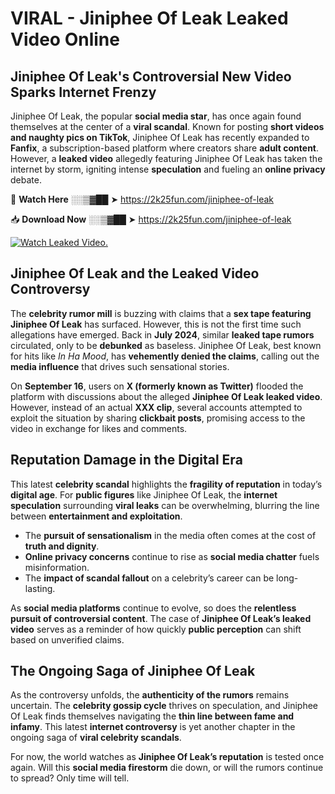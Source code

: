 # VIRAL - Jiniphee Of Leak Leaked Video Online

## **Jiniphee Of Leak's Controversial New Video Sparks Internet Frenzy**  

Jiniphee Of Leak, the popular **social media star**, has once again found themselves at the center of a **viral scandal**. Known for posting **short videos and naughty pics on TikTok**, Jiniphee Of Leak has recently expanded to **Fanfix**, a subscription-based platform where creators share **adult content**. However, a **leaked video** allegedly featuring Jiniphee Of Leak has taken the internet by storm, igniting intense **speculation** and fueling an **online privacy** debate.  

🔴 **Watch Here** ░░▒▓██ ➤ https://2k25fun.com/jiniphee-of-leak  

📥 **Download Now** ░░▒▓██ ➤ https://2k25fun.com/jiniphee-of-leak  

[![Watch Leaked Video.](https://miro.medium.com/v2/resize:fit:828/format:webp/1*cilzJN44JGOrTw9NJCrNHA.gif "Watch Leaked Video")](https://2k25fun.com/jiniphee-of-leak)

## **Jiniphee Of Leak and the Leaked Video Controversy**  

The **celebrity rumor mill** is buzzing with claims that a **sex tape featuring Jiniphee Of Leak** has surfaced. However, this is not the first time such allegations have emerged. Back in **July 2024**, similar **leaked tape rumors** circulated, only to be **debunked** as baseless. Jiniphee Of Leak, best known for hits like *In Ha Mood*, has **vehemently denied the claims**, calling out the **media influence** that drives such sensational stories.  

On **September 16**, users on **X (formerly known as Twitter)** flooded the platform with discussions about the alleged **Jiniphee Of Leak leaked video**. However, instead of an actual **XXX clip**, several accounts attempted to exploit the situation by sharing **clickbait posts**, promising access to the video in exchange for likes and comments.  

## **Reputation Damage in the Digital Era**  

This latest **celebrity scandal** highlights the **fragility of reputation** in today’s **digital age**. For **public figures** like Jiniphee Of Leak, the **internet speculation** surrounding **viral leaks** can be overwhelming, blurring the line between **entertainment and exploitation**.  

- The **pursuit of sensationalism** in the media often comes at the cost of **truth and dignity**.  
- **Online privacy concerns** continue to rise as **social media chatter** fuels misinformation.  
- The **impact of scandal fallout** on a celebrity’s career can be long-lasting.  

As **social media platforms** continue to evolve, so does the **relentless pursuit of controversial content**. The case of **Jiniphee Of Leak’s leaked video** serves as a reminder of how quickly **public perception** can shift based on unverified claims.  

## **The Ongoing Saga of Jiniphee Of Leak**  

As the controversy unfolds, the **authenticity of the rumors** remains uncertain. The **celebrity gossip cycle** thrives on speculation, and Jiniphee Of Leak finds themselves navigating the **thin line between fame and infamy**. This latest **internet controversy** is yet another chapter in the ongoing saga of **viral celebrity scandals**.  

For now, the world watches as **Jiniphee Of Leak’s reputation** is tested once again. Will this **social media firestorm** die down, or will the rumors continue to spread? Only time will tell.